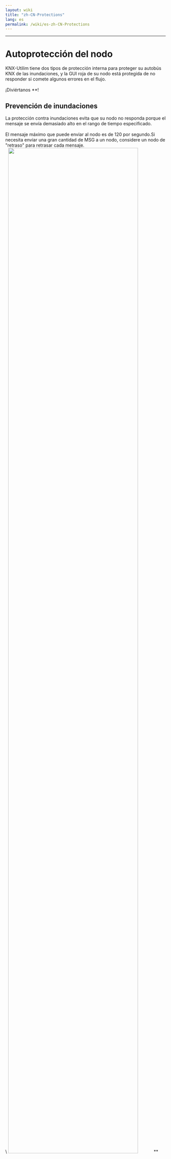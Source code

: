 ```yaml
---
layout: wiki
title: "zh-CN-Protections"
lang: es
permalink: /wiki/es-zh-CN-Protections
---
```

---
# Autoprotección del nodo
KNX-Utilim tiene dos tipos de protección interna para proteger su autobús KNX de las inundaciones, y la GUI roja de su nodo está protegida de no responder si comete algunos errores en el flujo.<br/> <br/>
¡Diviértanos **!<br/>
## Prevención de inundaciones
La protección contra inundaciones evita que su nodo no responda porque el mensaje se envía demasiado alto en el rango de tiempo especificado.<br/> <br/>
El mensaje máximo que puede enviar al nodo es de 120 por segundo.Si necesita enviar una gran cantidad de MSG a un nodo, considere un nodo de "retraso" para retrasar cada mensaje. <br/>
\ <img src = "https://raw.githubusercontent.com/supergiovane/node-red-contrib-knx-ultimate/master/master/img/wiki/floodprotection.png" width = "90%"> ** Copie este código y péguelo en su transmisión** ```javascript
[{"id":"f91f45d.66cd538","type":"comment","z":"3e6a6a12ba5593cb","name":"Flood protection sample. Click Flood!","info":"","x":270,"y":140,"wires":[]},{"id":"d37f901.ab92c7","type":"comment","z":"3e6a6a12ba5593cb","name":"How to avoid Flood protection by inserting rate control node. Click Flood!","info":"","x":380,"y":300,"wires":[]},{"id":"c2fcf850cd98f5ea","type":"group","z":"3e6a6a12ba5593cb","name":"","style":{"fill":"#ffbfbf","label":true},"nodes":["c190dcf9.50bd4","5cf9789e.f8a6e8","477e25ad.e2efa4"],"x":114,"y":159,"w":612,"h":82},{"id":"c190dcf9.50bd4","type":"inject","z":"3e6a6a12ba5593cb","g":"c2fcf850cd98f5ea","name":"Flood!","props":[{"p":"payload"},{"p":"topic","vt":"str"}],"repeat":"","crontab":"","once":false,"onceDelay":0.1,"topic":"","payload":"false","payloadType":"bool","x":210,"y":200,"wires":[["5cf9789e.f8a6e8"]]},{"id":"5cf9789e.f8a6e8","type":"function","z":"3e6a6a12ba5593cb","g":"c2fcf850cd98f5ea","name":"Send 300 telegrams at once","func":"for (var i = 0; i < 300; i++) { \n node.send({payload:false});\n}","outputs":1,"noerr":0,"initialize":"","finalize":"","libs":[],"x":410,"y":200,"wires":[["477e25ad.e2efa4"]]},{"id":"477e25ad.e2efa4","type":"knxUltimate","z":"3e6a6a12ba5593cb","g":"c2fcf850cd98f5ea","server":"64df43b53180c04b","topic":"0/1/1","outputtopic":"","dpt":"1.001","initialread":false,"notifyreadrequest":false,"notifyresponse":false,"notifywrite":true,"notifyreadrequestalsorespondtobus":false,"notifyreadrequestalsorespondtobusdefaultvalueifnotinitialized":"0","listenallga":false,"name":"Garage Light","outputtype":"write","outputRBE":false,"inputRBE":false,"formatmultiplyvalue":"1","formatnegativevalue":"leave","formatdecimalsvalue":"999","passthrough":"no","x":630,"y":200,"wires":[[]]},{"id":"64df43b53180c04b","type":"knxUltimate-config","host":"224.0.23.12","port":"3671","physAddr":"15.15.22","hostProtocol":"Multicast","suppressACKRequest":false,"csv":"\"Group name\"\t\"Address\"\t\"Central\"\t\"Unfiltered\"\t\"Description\"\t\"DatapointType\"\t\"Security\"\n\"Attuatori luci\"\t\"0/-/-\"\t\"\"\t\"\"\t\"\"\t\"\"\t\"Auto\"\n\"Luci primo piano\"\t\"0/0/-\"\t\"\"\t\"\"\t\"\"\t\"\"\t\"Auto\"\n\"Luce camera da letto\"\t\"0/0/1\"\t\"\"\t\"\"\t\"\"\t\"DPST-1-8\"\t\"Auto\"\n\"Luce loggia camera da letto\"\t\"0/0/2\"\t\"\"\t\"\"\t\"\"\t\"DPST-1-1\"\t\"Auto\"\n\"Luce camera armadi\"\t\"0/0/3\"\t\"\"\t\"\"\t\"\"\t\"DPST-1-1\"\t\"Auto\"\n\"Luce bagno grande (switch)\"\t\"0/0/4\"\t\"\"\t\"\"\t\"\"\t\"DPST-1-1\"\t\"Auto\"\n\"Luce loggia bagno grande\"\t\"0/0/5\"\t\"\"\t\"\"\t\"\"\t\"DPST-1-1\"\t\"Auto\"\n\"Luce specchio bagno grande (switch)\"\t\"0/0/6\"\t\"\"\t\"\"\t\"\"\t\"DPST-1-1\"\t\"Auto\"\n\"Luce lavanderia\"\t\"0/0/7\"\t\"\"\t\"\"\t\"\"\t\"DPST-1-1\"\t\"Auto\"\n\"Luce specchio lavanderia (switch)\"\t\"0/0/8\"\t\"\"\t\"\"\t\"\"\t\"DPST-1-1\"\t\"Auto\"\n\"Luce studio\"\t\"0/0/9\"\t\"\"\t\"\"\t\"\"\t\"DPST-1-1\"\t\"Auto\"\n\"Plafoniera soggiorno (switch)\"\t\"0/0/10\"\t\"\"\t\"\"\t\"\"\t\"DPST-1-1\"\t\"Auto\"\n\"Applique soggiorno (switch)\"\t\"0/0/11\"\t\"\"\t\"\"\t\"\"\t\"DPST-1-1\"\t\"Auto\"\n\"Luce loggia soggiorno cucina\"\t\"0/0/12\"\t\"\"\t\"\"\t\"\"\t\"DPST-1-1\"\t\"Auto\"\n\"Luce cucina\"\t\"0/0/13\"\t\"\"\t\"\"\t\"\"\t\"DPT-1\"\t\"Auto\"\n\"Pensili cucina\"\t\"0/0/14\"\t\"\"\t\"\"\t\"\"\t\"DPT-1\"\t\"Auto\"\n\"Luce corridoio\"\t\"0/0/15\"\t\"\"\t\"\"\t\"\"\t\"DPST-1-1\"\t\"Auto\"\n\"LED scala\"\t\"0/0/16\"\t\"\"\t\"\"\t\"\"\t\"DPST-1-1\"\t\"Auto\"\n\"Applique soggiorno brightness value\"\t\"0/0/17\"\t\"\"\t\"\"\t\"\"\t\"DPST-5-1\"\t\"Auto\"\n\"Luce specchio bagno grande(dim)\"\t\"0/0/18\"\t\"\"\t\"\"\t\"\"\t\"DPST-3-7\"\t\"Auto\"\n\"Plafoniera soggiorno brightness value\"\t\"0/0/19\"\t\"\"\t\"\"\t\"\"\t\"DPST-5-1\"\t\"Auto\"\n\"Luce specchio lavanderia (dim)\"\t\"0/0/20\"\t\"\"\t\"\"\t\"\"\t\"DPST-3-7\"\t\"Auto\"\n\"LED cambiacolori RGB scala\"\t\"0/0/21\"\t\"\"\t\"\"\t\"\"\t\"DPST-1-1\"\t\"Auto\"\n\"Luce specchio bagno grande brightness value\"\t\"0/0/22\"\t\"\"\t\"\"\t\"\"\t\"DPST-5-1\"\t\"Auto\"\n\"Plafoniera soggiorno (dim)\"\t\"0/0/23\"\t\"\"\t\"\"\t\"\"\t\"DPST-3-7\"\t\"Auto\"\n\"Applique soggiorno (dim)\"\t\"0/0/24\"\t\"\"\t\"\"\t\"\"\t\"DPST-3-7\"\t\"Auto\"\n\"Luce specchio lavanderia brightness value\"\t\"0/0/25\"\t\"\"\t\"\"\t\"\"\t\"DPST-5-1\"\t\"Auto\"\n\"Plafoniera soggiorno switch Stato\"\t\"0/0/26\"\t\"\"\t\"\"\t\"\"\t\"DPST-1-1\"\t\"Auto\"\n\"Applique soggiorno switch Stato\"\t\"0/0/27\"\t\"\"\t\"\"\t\"\"\t\"DPST-1-1\"\t\"Auto\"\n\"Luce camera armadi Stato\"\t\"0/0/28\"\t\"\"\t\"\"\t\"\"\t\"DPST-1-1\"\t\"Auto\"\n\"Luce bagno grande (switch) Stato\"\t\"0/0/29\"\t\"\"\t\"\"\t\"\"\t\"DPST-1-1\"\t\"Auto\"\n\"Luce specchio bagno grande Stato\"\t\"0/0/30\"\t\"\"\t\"\"\t\"\"\t\"DPST-5-1\"\t\"Auto\"\n\"Luce specchio lavanderia Stato\"\t\"0/0/31\"\t\"\"\t\"\"\t\"\"\t\"DPST-5-1\"\t\"Auto\"\n\"Luce lavanderia Stato\"\t\"0/0/32\"\t\"\"\t\"\"\t\"\"\t\"DPST-1-1\"\t\"Auto\"\n\"Plafoniera soggiorno (colore)\"\t\"0/0/33\"\t\"\"\t\"\"\t\"\"\t\"DPST-232-600\"\t\"Auto\"\n\"Plafoniera soggiorno brightness value Stato\"\t\"0/0/34\"\t\"\"\t\"\"\t\"\"\t\"DPST-5-1\"\t\"Auto\"\n\"Applique soggiorno brightness value Stato\"\t\"0/0/35\"\t\"\"\t\"\"\t\"\"\t\"DPST-5-1\"\t\"Auto\"\n\"Luce bagno grande (brightness value)\"\t\"0/0/36\"\t\"\"\t\"\"\t\"\"\t\"DPST-5-1\"\t\"Auto\"\n\"Luce bagno grande (brightness value) Stato\"\t\"0/0/37\"\t\"\"\t\"\"\t\"\"\t\"DPST-5-1\"\t\"Auto\"\n\"Luce bagno grande (dim)\"\t\"0/0/38\"\t\"\"\t\"\"\t\"\"\t\"DPST-3-7\"\t\"Auto\"\n\"Luce bagno grande (color)\"\t\"0/0/39\"\t\"\"\t\"\"\t\"\"\t\"DPST-232-600\"\t\"Auto\"\n\"Luce bagno grande (color) Stato\"\t\"0/0/40\"\t\"\"\t\"\"\t\"\"\t\"DPST-232-600\"\t\"Auto\"\n\"Applique soggiorno (color)\"\t\"0/0/41\"\t\"\"\t\"\"\t\"\"\t\"DPST-232-600\"\t\"Auto\"\n\"Applique soggiorno (color) Stato\"\t\"0/0/42\"\t\"\"\t\"\"\t\"\"\t\"DPST-232-600\"\t\"Auto\"\n\"Luce bagno grande scena cambio colori (ON/OFF)\"\t\"0/0/43\"\t\"\"\t\"\"\t\"\"\t\"DPST-1-1\"\t\"Auto\"\n\"Luci piano terra\"\t\"0/1/-\"\t\"\"\t\"\"\t\"Luci piano terra\"\t\"\"\t\"Auto\"\n\"Luce corridoio e scala\"\t\"0/1/0\"\t\"\"\t\"\"\t\"\"\t\"DPST-1-1\"\t\"Auto\"\n\"Luce tavolo taverna\"\t\"0/1/1\"\t\"\"\t\"\"\t\"\"\t\"DPST-1-1\"\t\"Auto\"\n\"Applique taverna\"\t\"0/1/2\"\t\"\"\t\"\"\t\"\"\t\"DPST-1-1\"\t\"Auto\"\n\"Luce cameretta\"\t\"0/1/3\"\t\"\"\t\"\"\t\"\"\t\"DPST-1-1\"\t\"Auto\"\n\"Luce bagno piano terra\"\t\"0/1/4\"\t\"\"\t\"\"\t\"Bagno piano terra Luce\"\t\"DPST-1-1\"\t\"Auto\"\n\"Luce timer garage (ON)\"\t\"0/1/5\"\t\"\"\t\"\"\t\"\"\t\"DPST-1-1\"\t\"Auto\"\n\"Luci marciapiedi giardino\"\t\"0/1/6\"\t\"\"\t\"\"\t\"\"\t\"DPST-1-1\"\t\"Auto\"\n\"Fari allarme giardino\"\t\"0/1/7\"\t\"\"\t\"\"\t\"\"\t\"DPST-1-1\"\t\"Auto\"\n\"Controsoffitto taverna (switch)\"\t\"0/1/8\"\t\"\"\t\"\"\t\"\"\t\"DPST-1-1\"\t\"Auto\"\n\"Controsoffitto taverna (dim)\"\t\"0/1/9\"\t\"\"\t\"\"\t\"\"\t\"DPST-3-7\"\t\"Auto\"\n\"Controsoffitto scena cambio colori taverna (ON/OFF)\"\t\"0/1/10\"\t\"\"\t\"\"\t\"\"\t\"DPST-1-1\"\t\"Auto\"\n\"IR Luci taverna (ON/OFF)\"\t\"0/1/11\"\t\"\"\t\"\"\t\"\"\t\"DPST-1-1\"\t\"Auto\"","KNXEthInterface":"Auto","KNXEthInterfaceManuallyInput":"","statusDisplayLastUpdate":true,"statusDisplayDeviceNameWhenALL":true,"statusDisplayDataPoint":false,"stopETSImportIfNoDatapoint":"stop","loglevel":"debug","name":"KNX Gateway 224.0.23.12","localEchoInTunneling":true,"delaybetweentelegrams":"50","delaybetweentelegramsfurtherdelayREAD":"1","ignoreTelegramsWithRepeatedFlag":false,"keyringFileXML":"","autoReconnect":"yes"},{"id":"31dd699c74532e18","type":"group","z":"3e6a6a12ba5593cb","name":"","style":{"fill":"#e3f3d3","label":true},"nodes":["7fe40a28.710acc","6be47a90.25445c","2f6d18b7.00ee1","904f53e5.a02f1"],"x":114,"y":319,"w":752,"h":82},{"id":"7fe40a28.710acc","type":"inject","z":"3e6a6a12ba5593cb","g":"31dd699c74532e18","name":"Flood!","props":[{"p":"payload"},{"p":"topic","vt":"str"}],"repeat":"","crontab":"","once":false,"onceDelay":0.1,"topic":"","payload":"false","payloadType":"bool","x":210,"y":360,"wires":[["6be47a90.25445c"]]},{"id":"6be47a90.25445c","type":"function","z":"3e6a6a12ba5593cb","g":"31dd699c74532e18","name":"Send 300 telegrams at once","func":"for (var i = 0; i < 300; i++) { \n node.send({payload:false});\n}","outputs":1,"noerr":0,"initialize":"","finalize":"","libs":[],"x":410,"y":360,"wires":[["904f53e5.a02f1"]]},{"id":"2f6d18b7.00ee1","type":"knxUltimate","z":"3e6a6a12ba5593cb","g":"31dd699c74532e18","server":"64df43b53180c04b","topic":"0/1/2","outputtopic":"","dpt":"1.001","initialread":false,"notifyreadrequest":false,"notifyresponse":false,"notifywrite":true,"notifyreadrequestalsorespondtobus":false,"notifyreadrequestalsorespondtobusdefaultvalueifnotinitialized":"0","listenallga":false,"name":"Entrance Light","outputtype":"write","outputRBE":false,"inputRBE":false,"formatmultiplyvalue":"1","formatnegativevalue":"leave","formatdecimalsvalue":"999","passthrough":"no","x":760,"y":360,"wires":[[]]},{"id":"904f53e5.a02f1","type":"delay","z":"3e6a6a12ba5593cb","g":"31dd699c74532e18","name":"Rate","pauseType":"rate","timeout":"5","timeoutUnits":"milliseconds","rate":"10","nbRateUnits":"1","rateUnits":"second","randomFirst":"1","randomLast":"5","randomUnits":"seconds","drop":false,"outputs":1,"x":610,"y":360,"wires":[["2f6d18b7.00ee1"]]}]
```<br/>
## Protección de referencia circular
La protección de referencia del bucle evita que sus nodos se vuelvan sin responder e inundan su instalación de KNX deshabilitando ambos nodos utilizando el mismo enlace de dirección de grupo.<br/>
Por ejemplo, si vincula la salida ** de un nodo con la dirección de grupo 0/1/1 a la entrada** de otro nodo con la misma dirección de grupo 0/1/1, se activará la protección. <br/>
\ <img src = "https://raw.githubusercontent.com/supergiovane/node-red-contrib-knx-ultimate/master/master/img/wiki/circularreferencePretection.png" width = "90%"> ** Copie este código y péguelo en su transmisión** ```javascript
[{"id":"40a2def50bbedd29","type":"comment","z":"bde887538cf27686","name":"AVOID circular reference error by enabling the \"rbe\" output filter. Press Nuke!","info":"","x":350,"y":280,"wires":[]},{"id":"e3d2eae710199011","type":"comment","z":"bde887538cf27686","name":"TOTALLY DISABLE the circular reference protection by deleting the msg.knx.destination property.","info":"","x":410,"y":440,"wires":[]},{"id":"24a9630758a10955","type":"comment","z":"bde887538cf27686","name":"Circular reference in action. Press Nuke!","info":"","x":230,"y":120,"wires":[],"icon":"node-red/alert.svg"},{"id":"3080af98055a1e80","type":"group","z":"bde887538cf27686","name":"","style":{"fill":"#ffbfbf","label":true},"nodes":["98a01d3c5fef2aca","de469c89030c1b57","050e8dad9f27fb9d"],"x":74,"y":139,"w":592,"h":82},{"id":"98a01d3c5fef2aca","type":"knxUltimate","z":"bde887538cf27686","g":"3080af98055a1e80","server":"64df43b53180c04b","topic":"0/1/1","outputtopic":"","dpt":"1.001","initialread":0,"notifyreadrequest":false,"notifyresponse":false,"notifywrite":true,"notifyreadrequestalsorespondtobus":false,"notifyreadrequestalsorespondtobusdefaultvalueifnotinitialized":"0","listenallga":false,"name":"Table light","outputtype":"write","outputRBE":false,"inputRBE":false,"formatmultiplyvalue":1,"formatnegativevalue":"leave","formatdecimalsvalue":999,"passthrough":"no","x":320,"y":180,"wires":[["de469c89030c1b57"]]},{"id":"de469c89030c1b57","type":"knxUltimate","z":"bde887538cf27686","g":"3080af98055a1e80","server":"64df43b53180c04b","topic":"0/1/1","outputtopic":"","dpt":"1.001","initialread":0,"notifyreadrequest":false,"notifyresponse":false,"notifywrite":true,"notifyreadrequestalsorespondtobus":false,"notifyreadrequestalsorespondtobusdefaultvalueifnotinitialized":"0","listenallga":false,"name":"Table light","outputtype":"write","outputRBE":false,"inputRBE":false,"formatmultiplyvalue":1,"formatnegativevalue":"leave","formatdecimalsvalue":999,"passthrough":"no","x":580,"y":180,"wires":[[]]},{"id":"050e8dad9f27fb9d","type":"inject","z":"bde887538cf27686","g":"3080af98055a1e80","name":"Nuke!","props":[{"p":"payload"},{"p":"topic","vt":"str"}],"repeat":"","crontab":"","once":false,"onceDelay":0.1,"topic":"","payload":"true","payloadType":"bool","x":170,"y":180,"wires":[["98a01d3c5fef2aca"]]},{"id":"64df43b53180c04b","type":"knxUltimate-config","host":"224.0.23.12","port":"3671","physAddr":"15.15.22","hostProtocol":"Multicast","suppressACKRequest":false,"csv":"\"Group name\"\t\"Address\"\t\"Central\"\t\"Unfiltered\"\t\"Description\"\t\"DatapointType\"\t\"Security\"\n\"Attuatori luci\"\t\"0/-/-\"\t\"\"\t\"\"\t\"\"\t\"\"\t\"Auto\"\n\"Luci primo piano\"\t\"0/0/-\"\t\"\"\t\"\"\t\"\"\t\"\"\t\"Auto\"\n\"Luce camera da letto\"\t\"0/0/1\"\t\"\"\t\"\"\t\"\"\t\"DPST-1-8\"\t\"Auto\"\n\"Luce loggia camera da letto\"\t\"0/0/2\"\t\"\"\t\"\"\t\"\"\t\"DPST-1-1\"\t\"Auto\"\n\"Luce camera armadi\"\t\"0/0/3\"\t\"\"\t\"\"\t\"\"\t\"DPST-1-1\"\t\"Auto\"\n\"Luce bagno grande (switch)\"\t\"0/0/4\"\t\"\"\t\"\"\t\"\"\t\"DPST-1-1\"\t\"Auto\"\n\"Luce loggia bagno grande\"\t\"0/0/5\"\t\"\"\t\"\"\t\"\"\t\"DPST-1-1\"\t\"Auto\"\n\"Luce specchio bagno grande (switch)\"\t\"0/0/6\"\t\"\"\t\"\"\t\"\"\t\"DPST-1-1\"\t\"Auto\"\n\"Luce lavanderia\"\t\"0/0/7\"\t\"\"\t\"\"\t\"\"\t\"DPST-1-1\"\t\"Auto\"\n\"Luce specchio lavanderia (switch)\"\t\"0/0/8\"\t\"\"\t\"\"\t\"\"\t\"DPST-1-1\"\t\"Auto\"\n\"Luce studio\"\t\"0/0/9\"\t\"\"\t\"\"\t\"\"\t\"DPST-1-1\"\t\"Auto\"\n\"Plafoniera soggiorno (switch)\"\t\"0/0/10\"\t\"\"\t\"\"\t\"\"\t\"DPST-1-1\"\t\"Auto\"\n\"Applique soggiorno (switch)\"\t\"0/0/11\"\t\"\"\t\"\"\t\"\"\t\"DPST-1-1\"\t\"Auto\"\n\"Luce loggia soggiorno cucina\"\t\"0/0/12\"\t\"\"\t\"\"\t\"\"\t\"DPST-1-1\"\t\"Auto\"\n\"Luce cucina\"\t\"0/0/13\"\t\"\"\t\"\"\t\"\"\t\"DPT-1\"\t\"Auto\"\n\"Pensili cucina\"\t\"0/0/14\"\t\"\"\t\"\"\t\"\"\t\"DPT-1\"\t\"Auto\"\n\"Luce corridoio\"\t\"0/0/15\"\t\"\"\t\"\"\t\"\"\t\"DPST-1-1\"\t\"Auto\"\n\"LED scala\"\t\"0/0/16\"\t\"\"\t\"\"\t\"\"\t\"DPST-1-1\"\t\"Auto\"\n\"Applique soggiorno brightness value\"\t\"0/0/17\"\t\"\"\t\"\"\t\"\"\t\"DPST-5-1\"\t\"Auto\"\n\"Luce specchio bagno grande(dim)\"\t\"0/0/18\"\t\"\"\t\"\"\t\"\"\t\"DPST-3-7\"\t\"Auto\"\n\"Plafoniera soggiorno brightness value\"\t\"0/0/19\"\t\"\"\t\"\"\t\"\"\t\"DPST-5-1\"\t\"Auto\"\n\"Luce specchio lavanderia (dim)\"\t\"0/0/20\"\t\"\"\t\"\"\t\"\"\t\"DPST-3-7\"\t\"Auto\"\n\"LED cambiacolori RGB scala\"\t\"0/0/21\"\t\"\"\t\"\"\t\"\"\t\"DPST-1-1\"\t\"Auto\"\n\"Luce specchio bagno grande brightness value\"\t\"0/0/22\"\t\"\"\t\"\"\t\"\"\t\"DPST-5-1\"\t\"Auto\"\n\"Plafoniera soggiorno (dim)\"\t\"0/0/23\"\t\"\"\t\"\"\t\"\"\t\"DPST-3-7\"\t\"Auto\"\n\"Applique soggiorno (dim)\"\t\"0/0/24\"\t\"\"\t\"\"\t\"\"\t\"DPST-3-7\"\t\"Auto\"\n\"Luce specchio lavanderia brightness value\"\t\"0/0/25\"\t\"\"\t\"\"\t\"\"\t\"DPST-5-1\"\t\"Auto\"\n\"Plafoniera soggiorno switch Stato\"\t\"0/0/26\"\t\"\"\t\"\"\t\"\"\t\"DPST-1-1\"\t\"Auto\"\n\"Applique soggiorno switch Stato\"\t\"0/0/27\"\t\"\"\t\"\"\t\"\"\t\"DPST-1-1\"\t\"Auto\"\n\"Luce camera armadi Stato\"\t\"0/0/28\"\t\"\"\t\"\"\t\"\"\t\"DPST-1-1\"\t\"Auto\"\n\"Luce bagno grande (switch) Stato\"\t\"0/0/29\"\t\"\"\t\"\"\t\"\"\t\"DPST-1-1\"\t\"Auto\"\n\"Luce specchio bagno grande Stato\"\t\"0/0/30\"\t\"\"\t\"\"\t\"\"\t\"DPST-5-1\"\t\"Auto\"\n\"Luce specchio lavanderia Stato\"\t\"0/0/31\"\t\"\"\t\"\"\t\"\"\t\"DPST-5-1\"\t\"Auto\"\n\"Luce lavanderia Stato\"\t\"0/0/32\"\t\"\"\t\"\"\t\"\"\t\"DPST-1-1\"\t\"Auto\"\n\"Plafoniera soggiorno (colore)\"\t\"0/0/33\"\t\"\"\t\"\"\t\"\"\t\"DPST-232-600\"\t\"Auto\"\n\"Plafoniera soggiorno brightness value Stato\"\t\"0/0/34\"\t\"\"\t\"\"\t\"\"\t\"DPST-5-1\"\t\"Auto\"\n\"Applique soggiorno brightness value Stato\"\t\"0/0/35\"\t\"\"\t\"\"\t\"\"\t\"DPST-5-1\"\t\"Auto\"\n\"Luce bagno grande (brightness value)\"\t\"0/0/36\"\t\"\"\t\"\"\t\"\"\t\"DPST-5-1\"\t\"Auto\"\n\"Luce bagno grande (brightness value) Stato\"\t\"0/0/37\"\t\"\"\t\"\"\t\"\"\t\"DPST-5-1\"\t\"Auto\"\n\"Luce bagno grande (dim)\"\t\"0/0/38\"\t\"\"\t\"\"\t\"\"\t\"DPST-3-7\"\t\"Auto\"\n\"Luce bagno grande (color)\"\t\"0/0/39\"\t\"\"\t\"\"\t\"\"\t\"DPST-232-600\"\t\"Auto\"\n\"Luce bagno grande (color) Stato\"\t\"0/0/40\"\t\"\"\t\"\"\t\"\"\t\"DPST-232-600\"\t\"Auto\"\n\"Applique soggiorno (color)\"\t\"0/0/41\"\t\"\"\t\"\"\t\"\"\t\"DPST-232-600\"\t\"Auto\"\n\"Applique soggiorno (color) Stato\"\t\"0/0/42\"\t\"\"\t\"\"\t\"\"\t\"DPST-232-600\"\t\"Auto\"\n\"Luce bagno grande scena cambio colori (ON/OFF)\"\t\"0/0/43\"\t\"\"\t\"\"\t\"\"\t\"DPST-1-1\"\t\"Auto\"\n\"Luci piano terra\"\t\"0/1/-\"\t\"\"\t\"\"\t\"Luci piano terra\"\t\"\"\t\"Auto\"\n\"Luce corridoio e scala\"\t\"0/1/0\"\t\"\"\t\"\"\t\"\"\t\"DPST-1-1\"\t\"Auto\"\n\"Luce tavolo taverna\"\t\"0/1/1\"\t\"\"\t\"\"\t\"\"\t\"DPST-1-1\"\t\"Auto\"\n\"Applique taverna\"\t\"0/1/2\"\t\"\"\t\"\"\t\"\"\t\"DPST-1-1\"\t\"Auto\"\n\"Luce cameretta\"\t\"0/1/3\"\t\"\"\t\"\"\t\"\"\t\"DPST-1-1\"\t\"Auto\"\n\"Luce bagno piano terra\"\t\"0/1/4\"\t\"\"\t\"\"\t\"Bagno piano terra Luce\"\t\"DPST-1-1\"\t\"Auto\"\n\"Luce timer garage (ON)\"\t\"0/1/5\"\t\"\"\t\"\"\t\"\"\t\"DPST-1-1\"\t\"Auto\"\n\"Luci marciapiedi giardino\"\t\"0/1/6\"\t\"\"\t\"\"\t\"\"\t\"DPST-1-1\"\t\"Auto\"\n\"Fari allarme giardino\"\t\"0/1/7\"\t\"\"\t\"\"\t\"\"\t\"DPST-1-1\"\t\"Auto\"\n\"Controsoffitto taverna (switch)\"\t\"0/1/8\"\t\"\"\t\"\"\t\"\"\t\"DPST-1-1\"\t\"Auto\"\n\"Controsoffitto taverna (dim)\"\t\"0/1/9\"\t\"\"\t\"\"\t\"\"\t\"DPST-3-7\"\t\"Auto\"\n\"Controsoffitto scena cambio colori taverna (ON/OFF)\"\t\"0/1/10\"\t\"\"\t\"\"\t\"\"\t\"DPST-1-1\"\t\"Auto\"\n\"IR Luci taverna (ON/OFF)\"\t\"0/1/11\"\t\"\"\t\"\"\t\"\"\t\"DPST-1-1\"\t\"Auto\"","KNXEthInterface":"Auto","KNXEthInterfaceManuallyInput":"","statusDisplayLastUpdate":true,"statusDisplayDeviceNameWhenALL":true,"statusDisplayDataPoint":false,"stopETSImportIfNoDatapoint":"stop","loglevel":"debug","name":"KNX Gateway 224.0.23.12","localEchoInTunneling":true,"delaybetweentelegrams":"50","delaybetweentelegramsfurtherdelayREAD":"1","ignoreTelegramsWithRepeatedFlag":false,"keyringFileXML":"","autoReconnect":"yes"},{"id":"6e422304896ccc5f","type":"group","z":"bde887538cf27686","name":"","style":{"fill":"#e3f3d3","label":true},"nodes":["0b9bab778f3b15f3","380b7b3249b49c1d","0d717072e99434ae"],"x":74,"y":299,"w":632,"h":82},{"id":"0b9bab778f3b15f3","type":"knxUltimate","z":"bde887538cf27686","g":"6e422304896ccc5f","server":"64df43b53180c04b","topic":"0/1/1","outputtopic":"","dpt":"1.001","initialread":0,"notifyreadrequest":false,"notifyresponse":false,"notifywrite":true,"notifyreadrequestalsorespondtobus":false,"notifyreadrequestalsorespondtobusdefaultvalueifnotinitialized":"0","listenallga":false,"name":"Table light","outputtype":"write","outputRBE":false,"inputRBE":false,"formatmultiplyvalue":1,"formatnegativevalue":"leave","formatdecimalsvalue":999,"passthrough":"no","x":320,"y":340,"wires":[["380b7b3249b49c1d"]]},{"id":"380b7b3249b49c1d","type":"knxUltimate","z":"bde887538cf27686","g":"6e422304896ccc5f","server":"64df43b53180c04b","topic":"0/1/1","outputtopic":"","dpt":"1.001","initialread":0,"notifyreadrequest":false,"notifyresponse":false,"notifywrite":true,"notifyreadrequestalsorespondtobus":false,"notifyreadrequestalsorespondtobusdefaultvalueifnotinitialized":"0","listenallga":false,"name":"Table light","outputtype":"write","outputRBE":true,"inputRBE":false,"formatmultiplyvalue":1,"formatnegativevalue":"leave","formatdecimalsvalue":999,"passthrough":"no","x":600,"y":340,"wires":[[]]},{"id":"0d717072e99434ae","type":"inject","z":"bde887538cf27686","g":"6e422304896ccc5f","name":"Nuke!","props":[{"p":"payload"},{"p":"topic","vt":"str"}],"repeat":"","crontab":"","once":false,"onceDelay":0.1,"topic":"","payload":"true","payloadType":"bool","x":170,"y":340,"wires":[["0b9bab778f3b15f3"]]},{"id":"20ce8ce8686e8354","type":"group","z":"bde887538cf27686","name":"","style":{"fill":"#ffffbf","label":true},"nodes":["bcd4f654095901c0","b8fdb7228b50ab57","52f169de1714bb44","bf6565d5a68a8d9d"],"x":74,"y":459,"w":732,"h":82},{"id":"bcd4f654095901c0","type":"knxUltimate","z":"bde887538cf27686","g":"20ce8ce8686e8354","server":"64df43b53180c04b","topic":"0/1/2","outputtopic":"","dpt":"1.001","initialread":0,"notifyreadrequest":false,"notifyresponse":false,"notifywrite":true,"notifyreadrequestalsorespondtobus":false,"notifyreadrequestalsorespondtobusdefaultvalueifnotinitialized":"0","listenallga":false,"name":"Bed Led","outputtype":"write","outputRBE":false,"inputRBE":false,"formatmultiplyvalue":1,"formatnegativevalue":"leave","formatdecimalsvalue":999,"passthrough":"no","x":320,"y":500,"wires":[["bf6565d5a68a8d9d"]]},{"id":"b8fdb7228b50ab57","type":"knxUltimate","z":"bde887538cf27686","g":"20ce8ce8686e8354","server":"64df43b53180c04b","topic":"0/1/2","outputtopic":"","dpt":"1.001","initialread":0,"notifyreadrequest":false,"notifyresponse":false,"notifywrite":true,"notifyreadrequestalsorespondtobus":false,"notifyreadrequestalsorespondtobusdefaultvalueifnotinitialized":"0","listenallga":false,"name":"Bed Led","outputtype":"write","outputRBE":false,"inputRBE":false,"formatmultiplyvalue":1,"formatnegativevalue":"leave","formatdecimalsvalue":999,"passthrough":"no","x":720,"y":500,"wires":[[]]},{"id":"52f169de1714bb44","type":"inject","z":"bde887538cf27686","g":"20ce8ce8686e8354","name":"Nuke!","props":[{"p":"payload"},{"p":"topic","vt":"str"}],"repeat":"","crontab":"","once":false,"onceDelay":0.1,"topic":"","payload":"true","payloadType":"bool","x":170,"y":500,"wires":[["bcd4f654095901c0"]]},{"id":"bf6565d5a68a8d9d","type":"change","z":"bde887538cf27686","g":"20ce8ce8686e8354","name":"","rules":[{"t":"delete","p":"knx.destination","pt":"msg"}],"action":"","property":"","from":"","to":"","reg":false,"x":520,"y":500,"wires":[["b8fdb7228b50ab57"]]}]
```<br/>
<br/>
<br/>
